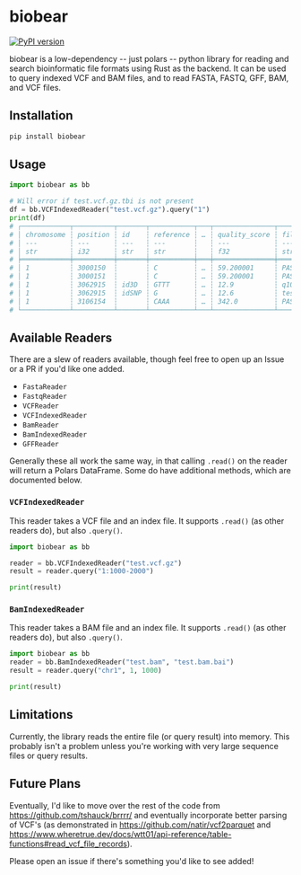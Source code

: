 # biobear

[![PyPI version](https://badge.fury.io/py/biobear.svg)](https://badge.fury.io/py/biobear)

biobear is a low-dependency -- just polars -- python library for reading and search bioinformatic file formats using Rust as the backend. It can be used to query indexed VCF and BAM files, and to read FASTA, FASTQ, GFF, BAM, and VCF files.

## Installation

```bash
pip install biobear
```

## Usage

```python
import biobear as bb

# Will error if test.vcf.gz.tbi is not present
df = bb.VCFIndexedReader("test.vcf.gz").query("1")
print(df)
# ┌────────────┬──────────┬───────┬───────────┬───┬───────────────┬────────┬───────────────────────────────────┬────────────────┐
# │ chromosome ┆ position ┆ id    ┆ reference ┆ … ┆ quality_score ┆ filter ┆ info                              ┆ format         │
# │ ---        ┆ ---      ┆ ---   ┆ ---       ┆   ┆ ---           ┆ ---    ┆ ---                               ┆ ---            │
# │ str        ┆ i32      ┆ str   ┆ str       ┆   ┆ f32           ┆ str    ┆ str                               ┆ str            │
# ╞════════════╪══════════╪═══════╪═══════════╪═══╪═══════════════╪════════╪═══════════════════════════════════╪════════════════╡
# │ 1          ┆ 3000150  ┆       ┆ C         ┆ … ┆ 59.200001     ┆ PASS   ┆ AN=4;AC=2                         ┆ GT:GQ          │
# │ 1          ┆ 3000151  ┆       ┆ C         ┆ … ┆ 59.200001     ┆ PASS   ┆ AN=4;AC=2                         ┆ GT:DP:GQ       │
# │ 1          ┆ 3062915  ┆ id3D  ┆ GTTT      ┆ … ┆ 12.9          ┆ q10    ┆ DP4=1,2,3,4;AN=4;AC=2;INDEL;STR=… ┆ GT:GQ:DP:GL    │
# │ 1          ┆ 3062915  ┆ idSNP ┆ G         ┆ … ┆ 12.6          ┆ test   ┆ TEST=5;DP4=1,2,3,4;AN=3;AC=1,1    ┆ GT:TT:GQ:DP:GL │
# │ 1          ┆ 3106154  ┆       ┆ CAAA      ┆ … ┆ 342.0         ┆ PASS   ┆ AN=4;AC=2                         ┆ GT:GQ:DP       │
# └────────────┴──────────┴───────┴───────────┴───┴───────────────┴────────┴───────────────────────────────────┴────────────────┘
```

## Available Readers

There are a slew of readers available, though feel free to open up an Issue or a PR if you'd like one added.

-   `FastaReader`
-   `FastqReader`
-   `VCFReader`
-   `VCFIndexedReader`
-   `BamReader`
-   `BamIndexedReader`
-   `GFFReader`

Generally these all work the same way, in that calling `.read()` on the reader will return a Polars DataFrame. Some do have additional methods, which are documented below.

### `VCFIndexedReader`

This reader takes a VCF file and an index file. It supports `.read()` (as other readers do), but also `.query()`.

```python
import biobear as bb

reader = bb.VCFIndexedReader("test.vcf.gz")
result = reader.query("1:1000-2000")

print(result)
```

### `BamIndexedReader`

This reader takes a BAM file and an index file. It supports `.read()` (as other readers do), but also `.query()`.

```python
import biobear as bb
reader = bb.BamIndexedReader("test.bam", "test.bam.bai")
result = reader.query("chr1", 1, 1000)

print(result)
```

## Limitations

Currently, the library reads the entire file (or query result) into memory. This probably isn't a problem unless you're working with very large sequence files or query results.

## Future Plans

Eventually, I'd like to move over the rest of the code from https://github.com/tshauck/brrrr/ and eventually incorporate better parsing of VCF's (as demonstrated in https://github.com/natir/vcf2parquet and https://www.wheretrue.dev/docs/wtt01/api-reference/table-functions#read_vcf_file_records).

Please open an issue if there's something you'd like to see added!
